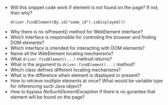 * Will this snippet code work if element is not found on the page? If not, then why?
    ```
    driver.findElement(By.id("some_id").isDisplayed())
    ```
* Why there is no isPresent() method for WebElement interface?
* Which interface is responsible for controling the browser and finding DOM elements?
* Which interface is intended for interacting with DOM elements?
* Name all the WebElement locating mechanisms?
* What `driver.findElement(...)` method returns?
* What is the argument to `driver.findElement(...)` method?
* Which class defines different locating mechanisms?
* What is the difference when element is displayed or present?
* How to retrieve multiple elements at once? What would be variable type for referencing such Java object?
* How to bypass _NoSuchElementException_ if there is no gurantee that element will be found on the page?